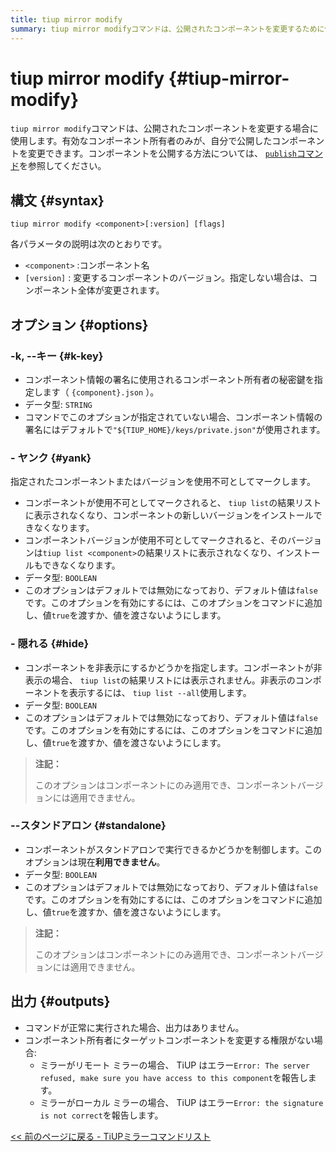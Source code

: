 ```yaml
---
title: tiup mirror modify
summary: tiup mirror modifyコマンドは、公開されたコンポーネントを変更するために使用されます。有効なコンポーネント所有者のみが、公開されたコンポーネントを変更できます。構文は「tiup mirror modify <コンポーネント>[バージョン] [フラグ]」です。オプションには、-k、--yank、--hide、および --standalone があります。コマンドが正常に実行された場合、出力はありません。コンポーネント所有者にターゲットコンポーネントを変更する権限がない場合、 TiUP はエラーを報告します。
---
```


# tiup mirror modify {#tiup-mirror-modify}

`tiup mirror modify`コマンドは、公開されたコンポーネントを変更する場合に使用します。有効なコンポーネント所有者のみが、自分で公開したコンポーネントを変更できます。コンポーネントを公開する方法については、 [`publish`コマンド](/tiup/tiup-command-mirror-publish.md)を参照してください。

## 構文 {#syntax}

```shell
tiup mirror modify <component>[:version] [flags]
```

各パラメータの説明は次のとおりです。

-   `<component>` :コンポーネント名
-   `[version]` : 変更するコンポーネントのバージョン。指定しない場合は、コンポーネント全体が変更されます。

## オプション {#options}

### -k, --キー {#k-key}

-   コンポーネント情報の署名に使用されるコンポーネント所有者の秘密鍵を指定します（ `{component}.json` ）。
-   データ型: `STRING`
-   コマンドでこのオプションが指定されていない場合、コンポーネント情報の署名にはデフォルトで`"${TIUP_HOME}/keys/private.json"`が使用されます。

### - ヤンク {#yank}

指定されたコンポーネントまたはバージョンを使用不可としてマークします。

-   コンポーネントが使用不可としてマークされると、 `tiup list`の結果リストに表示されなくなり、コンポーネントの新しいバージョンをインストールできなくなります。
-   コンポーネントバージョンが使用不可としてマークされると、そのバージョンは`tiup list <component>`の結果リストに表示されなくなり、インストールもできなくなります。
-   データ型: `BOOLEAN`
-   このオプションはデフォルトでは無効になっており、デフォルト値は`false`です。このオプションを有効にするには、このオプションをコマンドに追加し、値`true`を渡すか、値を渡さないようにします。

### - 隠れる {#hide}

-   コンポーネントを非表示にするかどうかを指定します。コンポーネントが非表示の場合、 `tiup list`の結果リストには表示されません。非表示のコンポーネントを表示するには、 `tiup list --all`使用します。
-   データ型: `BOOLEAN`
-   このオプションはデフォルトでは無効になっており、デフォルト値は`false`です。このオプションを有効にするには、このオプションをコマンドに追加し、値`true`を渡すか、値を渡さないようにします。

> **注記：**
>
> このオプションはコンポーネントにのみ適用でき、コンポーネントバージョンには適用できません。

### --スタンドアロン {#standalone}

-   コンポーネントがスタンドアロンで実行できるかどうかを制御します。このオプションは現在**利用できません**。
-   データ型: `BOOLEAN`
-   このオプションはデフォルトでは無効になっており、デフォルト値は`false`です。このオプションを有効にするには、このオプションをコマンドに追加し、値`true`を渡すか、値を渡さないようにします。

> **注記：**
>
> このオプションはコンポーネントにのみ適用でき、コンポーネントバージョンには適用できません。

## 出力 {#outputs}

-   コマンドが正常に実行された場合、出力はありません。
-   コンポーネント所有者にターゲットコンポーネントを変更する権限がない場合:
    -   ミラーがリモート ミラーの場合、 TiUP はエラー`Error: The server refused, make sure you have access to this component`を報告します。
    -   ミラーがローカル ミラーの場合、 TiUP はエラー`Error: the signature is not correct`を報告します。

[&lt;&lt; 前のページに戻る - TiUPミラーコマンドリスト](/tiup/tiup-command-mirror.md#command-list)
